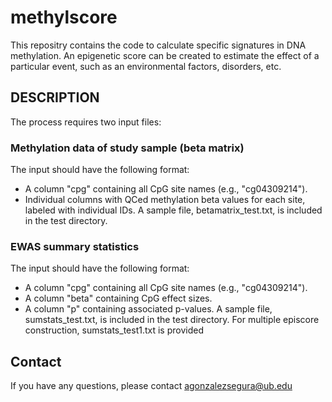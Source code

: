 # methylscore 
This repositry contains the code to calculate specific signatures in DNA methylation. An epigenetic score can be created to estimate the effect of a particular event, such as an environmental factors, disorders, etc.

## DESCRIPTION
The process requires two input files:

### Methylation data of study sample (beta matrix)
The input should have the following format:
  - A column "cpg" containing all CpG site names (e.g., "cg04309214").
  - Individual columns with QCed methylation beta values for each site, labeled with individual IDs.
A sample file, betamatrix_test.txt, is included in the test directory.

### EWAS summary statistics
The input should have the following format:
  - A column "cpg" containing all CpG site names (e.g., "cg04309214").
  - A column "beta" containing CpG effect sizes.
  - A column "p" containing associated p-values.
A sample file, sumstats_test.txt, is included in the test directory. For multiple episcore construction,  sumstats_test1.txt is provided

## Contact
If you have any questions, please contact agonzalezsegura@ub.edu
